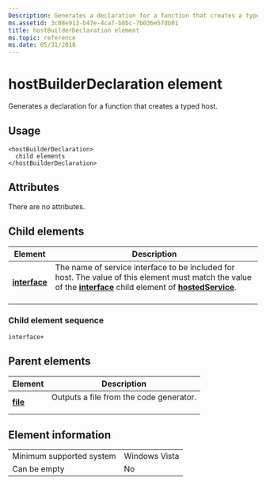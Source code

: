 ```yaml
---
Description: Generates a declaration for a function that creates a typed host.
ms.assetid: 3c08e913-b47e-4ca7-b8bc-7b036e57db01
title: hostBuilderDeclaration element
ms.topic: reference
ms.date: 05/31/2018
---
```


# hostBuilderDeclaration element

Generates a declaration for a function that creates a typed host.

## Usage

``` syntax
<hostBuilderDeclaration>
  child elements
</hostBuilderDeclaration>
```

## Attributes

There are no attributes.

## Child elements



| Element                                   | Description                                                                                                                                                                                                                  |
|-------------------------------------------|------------------------------------------------------------------------------------------------------------------------------------------------------------------------------------------------------------------------------|
| [**interface**](interface.md)<br/> | The name of service interface to be included for host. The value of this element must match the value of the [**interface**](interface.md) child element of [**hostedService**](hostedservice.md). <br/> <br/> |



### Child element sequence

``` syntax
interface+
```

## Parent elements



| Element                         | Description                                                    |
|---------------------------------|----------------------------------------------------------------|
| [**file**](file.md)<br/> | Outputs a file from the code generator.<br/> <br/> |



## Element information



|                                     |               |
|-------------------------------------|---------------|
| Minimum supported system<br/> | Windows Vista |
| Can be empty                        | No            |



 

 




